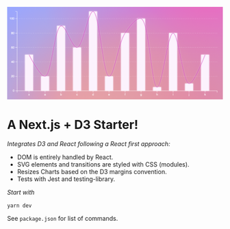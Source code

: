 ![Example chart preview](./public/test-chart.png)

# A Next.js + D3 Starter!

*Integrates D3 and React following a React first approach:*

- DOM is entirely handled by React.
- SVG elements and transitions are styled with CSS (modules).
- Resizes Charts based on the D3 margins convention.
- Tests with Jest and testing-library.

*Start with*
``` shell
yarn dev
```

See `package.json` for list of commands.